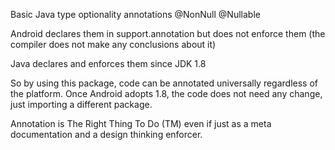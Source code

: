 Basic Java type optionality annotations
@NonNull
@Nullable

Android declares them in support.annotation but does not enforce them (the compiler does not make any conclusions about it)

Java declares and enforces them since JDK 1.8

So by using this package, code can be annotated universally regardless of the platform. Once Android adopts 1.8, the code does not need any change, just importing a different package.

Annotation is The Right Thing To Do (TM) even if just as a meta documentation and a design thinking enforcer.
